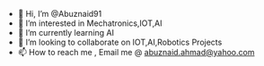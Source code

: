 - 👋 Hi, I’m @Abuznaid91
- 👀 I’m interested in Mechatronics,IOT,AI
- 🌱 I’m currently learning AI
- 💞️ I’m looking to collaborate on IOT,AI,Robotics Projects
- 📫 How to reach me , Email me @ abuznaid.ahmad@yahoo.com

<!---
Abuznaid91/Abuznaid91 is a ✨ special ✨ repository because its `README.md` (this file) appears on your GitHub profile.
You can click the Preview link to take a look at your changes.
--->
